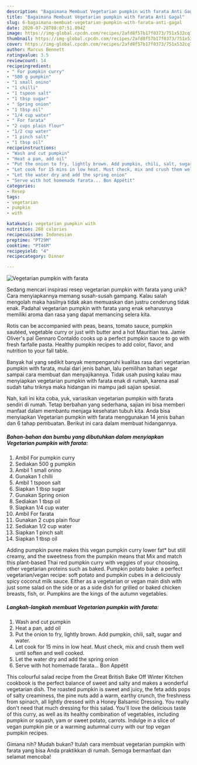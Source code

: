 ```yaml
---
description: "Bagaimana Membuat Vegetarian pumpkin with farata Anti Gagal"
title: "Bagaimana Membuat Vegetarian pumpkin with farata Anti Gagal"
slug: 6-bagaimana-membuat-vegetarian-pumpkin-with-farata-anti-gagal
date: 2020-07-28T08:07:51.094Z
image: https://img-global.cpcdn.com/recipes/2afd8f57b17f0373/751x532cq70/vegetarian-pumpkin-with-farata-recipe-main-photo.jpg
thumbnail: https://img-global.cpcdn.com/recipes/2afd8f57b17f0373/751x532cq70/vegetarian-pumpkin-with-farata-recipe-main-photo.jpg
cover: https://img-global.cpcdn.com/recipes/2afd8f57b17f0373/751x532cq70/vegetarian-pumpkin-with-farata-recipe-main-photo.jpg
author: Marcus Bennett
ratingvalue: 3.5
reviewcount: 14
recipeingredient:
- " For pumpkin curry"
- "500 g pumpkin"
- "1 small onino"
- "1 chilli"
- "1 tspoon salt"
- "1 tbsp sugar"
- " Spring onion"
- "1 tbsp oil"
- "1/4 cup water"
- " For farata"
- "2 cups plain flour"
- "1/2 cup water"
- "1 pinch salt"
- "1 tbsp oil"
recipeinstructions:
- "Wash and cut pumpkin"
- "Heat a pan, add oil"
- "Put the onion to fry, lightly brown. Add pumpkin, chili, salt, sugar and water."
- "Let cook for 15 mins in low heat. Must check, mix and crush them well until soften and well cooked."
- "Let the water dry and add the spring onion"
- "Serve with hot homemade farata... Bon Appétit"
categories:
- Resep
tags:
- vegetarian
- pumpkin
- with

katakunci: vegetarian pumpkin with 
nutrition: 268 calories
recipecuisine: Indonesian
preptime: "PT29M"
cooktime: "PT46M"
recipeyield: "4"
recipecategory: Dinner

---
```



![Vegetarian pumpkin with farata](https://img-global.cpcdn.com/recipes/2afd8f57b17f0373/751x532cq70/vegetarian-pumpkin-with-farata-recipe-main-photo.jpg)

Sedang mencari inspirasi resep vegetarian pumpkin with farata yang unik? Cara menyiapkannya memang susah-susah gampang. Kalau salah mengolah maka hasilnya tidak akan memuaskan dan justru cenderung tidak enak. Padahal vegetarian pumpkin with farata yang enak seharusnya memiliki aroma dan rasa yang dapat memancing selera kita.

Rotis can be accompanied with peas, beans, tomato sauce, pumpkin sautéed, vegetable curry or just with butter and a hot Mauritian tea. Jamie Oliver&#39;s pal Gennaro Contaldo cooks up a perfect pumpkin sauce to go with fresh farfalle pasta. Healthy pumpkin recipes to add color, flavor, and nutrition to your fall table.

Banyak hal yang sedikit banyak mempengaruhi kualitas rasa dari vegetarian pumpkin with farata, mulai dari jenis bahan, lalu pemilihan bahan segar sampai cara membuat dan menyajikannya. Tidak usah pusing kalau mau menyiapkan vegetarian pumpkin with farata enak di rumah, karena asal sudah tahu triknya maka hidangan ini mampu jadi sajian spesial.


Nah, kali ini kita coba, yuk, variasikan vegetarian pumpkin with farata sendiri di rumah. Tetap berbahan yang sederhana, sajian ini bisa memberi manfaat dalam membantu menjaga kesehatan tubuh kita. Anda bisa menyiapkan Vegetarian pumpkin with farata menggunakan 14 jenis bahan dan 6 tahap pembuatan. Berikut ini cara dalam membuat hidangannya.

<!--inarticleads1-->

##### Bahan-bahan dan bumbu yang dibutuhkan dalam menyiapkan Vegetarian pumpkin with farata:

1. Ambil  For pumpkin curry
1. Sediakan 500 g pumpkin
1. Ambil 1 small onino
1. Gunakan 1 chilli
1. Ambil 1 tspoon salt
1. Siapkan 1 tbsp sugar
1. Gunakan  Spring onion
1. Sediakan 1 tbsp oil
1. Siapkan 1/4 cup water
1. Ambil  For farata
1. Gunakan 2 cups plain flour
1. Sediakan 1/2 cup water
1. Siapkan 1 pinch salt
1. Siapkan 1 tbsp oil


Adding pumpkin puree makes this vegan pumpkin curry lower fat* but still creamy, and the sweetness from the pumpkin means that Mix and match this plant-based Thai red pumpkin curry with veggies of your choosing, other vegetarian proteins such as baked. Pumpkin potato bake: a perfect vegetarian/vegan recipe: soft potato and pumpkin cubes in a deliciously spicy coconut milk sauce. Either as a vegetarian or vegan main dish with just some salad on the side or as a side dish for grilled or baked chicken breasts, fish, or. Pumpkins are the kings of the autumn vegetables. 

<!--inarticleads2-->

##### Langkah-langkah membuat Vegetarian pumpkin with farata:

1. Wash and cut pumpkin
1. Heat a pan, add oil
1. Put the onion to fry, lightly brown. Add pumpkin, chili, salt, sugar and water.
1. Let cook for 15 mins in low heat. Must check, mix and crush them well until soften and well cooked.
1. Let the water dry and add the spring onion
1. Serve with hot homemade farata... Bon Appétit


This colourful salad recipe from the Great British Bake Off Winter Kitchen cookbook is the perfect balance of sweet and salty and makes a wonderful vegetarian dish. The roasted pumpkin is sweet and juicy, the feta adds pops of salty creaminess, the pine nuts add a warm, earthy crunch, the freshness from spinach, all lightly dressed with a Honey Balsamic Dressing. You really don&#39;t need that much dressing for this salad. You&#39;ll love the delicious taste of this curry, as well as its healthy combination of vegetables, including pumpkin or squash, yam or sweet potato, carrots. Indulge in a slice of vegan pumpkin pie or a warming autumnal curry with our top vegan pumpkin recipes. 

Gimana nih? Mudah bukan? Itulah cara membuat vegetarian pumpkin with farata yang bisa Anda praktikkan di rumah. Semoga bermanfaat dan selamat mencoba!
